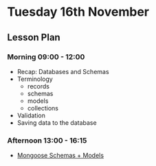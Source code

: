 # Tuesday 16th November

## Lesson Plan

### Morning 09:00 - 12:00

+ Recap: Databases and Schemas
+ Terminology
    + records
    + schemas
    + models
    + collections
+ Validation
+ Saving data to the database

### Afternoon 13:00 - 16:15

+ [Mongoose Schemas + Models](https://github.com/FrancoSpeziali/db-mongoose-schemas)
